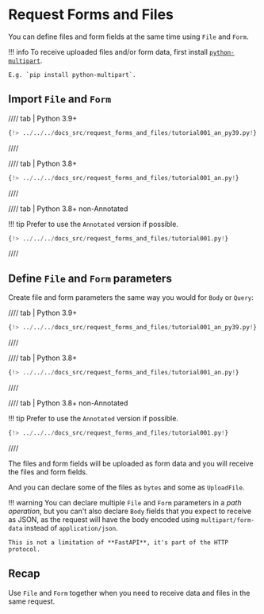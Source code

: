 # Request Forms and Files

You can define files and form fields at the same time using `File` and `Form`.

!!! info
    To receive uploaded files and/or form data, first install <a href="https://github.com/Kludex/python-multipart" class="external-link" target="_blank">`python-multipart`</a>.

    E.g. `pip install python-multipart`.

## Import `File` and `Form`

//// tab | Python 3.9+

```Python hl_lines="3"
{!> ../../../docs_src/request_forms_and_files/tutorial001_an_py39.py!}
```

////

//// tab | Python 3.8+

```Python hl_lines="1"
{!> ../../../docs_src/request_forms_and_files/tutorial001_an.py!}
```

////

//// tab | Python 3.8+ non-Annotated

!!! tip
    Prefer to use the `Annotated` version if possible.

```Python hl_lines="1"
{!> ../../../docs_src/request_forms_and_files/tutorial001.py!}
```

////

## Define `File` and `Form` parameters

Create file and form parameters the same way you would for `Body` or `Query`:

//// tab | Python 3.9+

```Python hl_lines="10-12"
{!> ../../../docs_src/request_forms_and_files/tutorial001_an_py39.py!}
```

////

//// tab | Python 3.8+

```Python hl_lines="9-11"
{!> ../../../docs_src/request_forms_and_files/tutorial001_an.py!}
```

////

//// tab | Python 3.8+ non-Annotated

!!! tip
    Prefer to use the `Annotated` version if possible.

```Python hl_lines="8"
{!> ../../../docs_src/request_forms_and_files/tutorial001.py!}
```

////

The files and form fields will be uploaded as form data and you will receive the files and form fields.

And you can declare some of the files as `bytes` and some as `UploadFile`.

!!! warning
    You can declare multiple `File` and `Form` parameters in a *path operation*, but you can't also declare `Body` fields that you expect to receive as JSON, as the request will have the body encoded using `multipart/form-data` instead of `application/json`.

    This is not a limitation of **FastAPI**, it's part of the HTTP protocol.

## Recap

Use `File` and `Form` together when you need to receive data and files in the same request.
